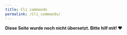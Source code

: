 ```yaml
---
title: Cli commands
permalink: /Cli_commands/
---
```


**Diese Seite wurde noch nicht übersetzt. Bitte hilf mit! ❤**
